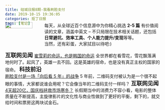 ```yaml
---
title: 硅城日报8期-我看刷脸支付
date: 2019-10-15 19:36:05
categories: 抠丁日报
tags: [笔记]
---
```

<div class="head_img" style="display:flex; margin-top: -40px;">    
    <img style='width:70%;' src="https://www.z4a.net/images/2019/10/04/pixhouse_qr.png">   
        <span class="head_img_desp"  >
            每天，从全球近百个信息源中为你精心挑选 <b>2-5 篇</b> 有价值阅读的文章，涵盖中英文 – 不只局限在技术相关话题，还包括
            <b>日常避坑、效率工具、个人能力提升/变现</b>等等。
        <br/>当然，还有彩蛋，大家拭目以待吧:) 
        </span>   
</div>


<font size=4> **互联网见闻** </font>
	[崔雪莉的命运，也是韩国的命运](https://mp.weixin.qq.com/s/a5gFCRcewIod3aBLUj0fVA)
	全世界都在看雪花，雪花飘落满地何时了。起风了，英雄一去不回。这是英雄的宿命，也是没有真正主权的国家的宿命。
<font size=4> **科技前沿** </font> <!-- more -->   
	[刷脸支付是一场「向后看 5 年」的战争](https://mp.weixin.qq.com/s/_3Jv06hs3xxM2EzyTOvbIg)
	5 年前，二维码支付被认为是一个很不起眼的事情，大家都说谁会用呢？它会像当年的二维码支付一样吗？
<font size=4> **互联网见闻** </font>     
	[4天超20亿，国庆档拯救市场寒冬？](https://mp.weixin.qq.com/s/sKdNMw9q8fuFVZy4PLagbg)
	长假期当中的消费力不容小看，电影的整体质量在不断提高，主旋律影片的文化性与商业性做到了更好的平衡，剩下的，就交给时间和票房这两块试金石。
   